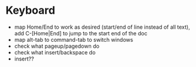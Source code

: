 # Keyboard

- map Home/End to work as desired (start/end of line instead of all text), add C-[Home|End] to jump to the start end of the doc
- map alt-tab to command-tab to switch windows
- check what pageup/pagedown do
- check what insert/backspace do
- insert??
